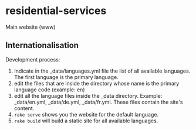 # residential-services
Main website (www)

## Internationalisation

Development process:
1. Indicate in the _data/languages.yml file the list of all available languages. The first language is the primary language.
2. edit the files that are inside the directory whose name is the primary language code (example: en)
3. edit all the language files inside the _data directory. Example: _data/en.yml, _data/de.yml, _data/fr.yml. These files contain the site's content.
4. `rake serve` shows you the website for the default language.
5. `rake build` will build a static site for all available languages.
